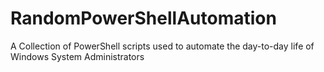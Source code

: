 # RandomPowerShellAutomation
A Collection of PowerShell scripts used to automate the day-to-day life of Windows System Administrators

